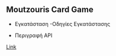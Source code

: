 ## Moutzouris Card Game
 - Εγκατάσταση
  -Οδηγίες Εγκατάστασης
 * Περιγραφή API 


[Link](https://users.it.teithe.gr/~it164828/ADISE21_Sfouggarakides/www/)

